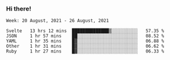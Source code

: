### Hi there!

<!--START_SECTION:waka-->
```text
Week: 20 August, 2021 - 26 August, 2021

Svelte   13 hrs 12 mins  ██████████████▒░░░░░░░░░░   57.35 % 
JSON     1 hr 57 mins    ██░░░░░░░░░░░░░░░░░░░░░░░   08.52 % 
YAML     1 hr 35 mins    █▓░░░░░░░░░░░░░░░░░░░░░░░   06.88 % 
Other    1 hr 31 mins    █▓░░░░░░░░░░░░░░░░░░░░░░░   06.62 % 
Ruby     1 hr 27 mins    █▓░░░░░░░░░░░░░░░░░░░░░░░   06.33 % 
```
<!--END_SECTION:waka-->
